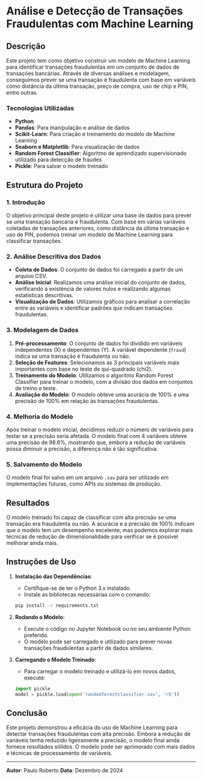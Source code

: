 # Análise e Detecção de Transações Fraudulentas com Machine Learning

## Descrição

Este projeto tem como objetivo construir um modelo de Machine Learning para identificar transações fraudulentas em um conjunto de dados de transações bancárias. Através de diversas análises e modelagem, conseguimos prever se uma transação é fraudulenta com base em variáveis como distância da última transação, preço de compra, uso de chip e PIN, entre outras.

### Tecnologias Utilizadas

- **Python**
- **Pandas**: Para manipulação e análise de dados
- **Scikit-Learn**: Para criação e treinamento do modelo de Machine Learning
- **Seaborn e Matplotlib**: Para visualização de dados
- **Random Forest Classifier**: Algoritmo de aprendizado supervisionado utilizado para detecção de fraudes
- **Pickle**: Para salvar o modelo treinado

## Estrutura do Projeto

### 1. Introdução

O objetivo principal deste projeto é utilizar uma base de dados para prever se uma transação bancária é fraudulenta. Com base em várias variáveis coletadas de transações anteriores, como distância da última transação e uso de PIN, podemos treinar um modelo de Machine Learning para classificar transações.

### 2. Análise Descritiva dos Dados

- **Coleta de Dados**: O conjunto de dados foi carregado a partir de um arquivo CSV.
- **Análise Inicial**: Realizamos uma análise inicial do conjunto de dados, verificando a existência de valores nulos e realizando algumas estatísticas descritivas.
- **Visualização de Dados**: Utilizamos gráficos para analisar a correlação entre as variáveis e identificar padrões que indicam transações fraudulentas.

### 3. Modelagem de Dados

1. **Pré-processamento**: O conjunto de dados foi dividido em variáveis independentes (X) e dependentes (Y). A variável dependente (`fraud`) indica se uma transação é fraudulenta ou não.
2. **Seleção de Features**: Selecionamos as 3 principais variáveis mais importantes com base no teste de qui-quadrado (chi2).
3. **Treinamento do Modelo**: Utilizamos o algoritmo Random Forest Classifier para treinar o modelo, com a divisão dos dados em conjuntos de treino e teste.
4. **Avaliação do Modelo**: O modelo obteve uma acurácia de 100% e uma precisão de 100% em relação às transações fraudulentas.

### 4. Melhoria do Modelo

Após treinar o modelo inicial, decidimos reduzir o número de variáveis para testar se a precisão seria afetada. O modelo final com 4 variáveis obteve uma precisão de 98.6%, mostrando que, embora a redução de variáveis possa diminuir a precisão, a diferença não é tão significativa.

### 5. Salvamento do Modelo

O modelo final foi salvo em um arquivo `.sav` para ser utilizado em implementações futuras, como APIs ou sistemas de produção.

## Resultados

O modelo treinado foi capaz de classificar com alta precisão se uma transação era fraudulenta ou não. A acurácia e a precisão de 100% indicam que o modelo tem um desempenho excelente, mas podemos explorar mais técnicas de redução de dimensionalidade para verificar se é possível melhorar ainda mais.

## Instruções de Uso

1. **Instalação das Dependências**:
    - Certifique-se de ter o Python 3.x instalado.
    - Instale as bibliotecas necessárias com o comando:
    ```bash
    pip install -r requirements.txt
    ```

2. **Rodando o Modelo**:
    - Execute o código no Jupyter Notebook ou no seu ambiente Python preferido.
    - O modelo pode ser carregado e utilizado para prever novas transações fraudulentas a partir de dados similares.

3. **Carregando o Modelo Treinado**:
    - Para carregar o modelo treinado e utilizá-lo em novos dados, execute:
    ```python
    import pickle
    model = pickle.load(open('randomforestclassifier.sav', 'rb'))
    ```

## Conclusão

Este projeto demonstrou a eficácia do uso de Machine Learning para detectar transações fraudulentas com alta precisão. Embora a redução de variáveis tenha reduzido ligeiramente a precisão, o modelo final ainda fornece resultados sólidos. O modelo pode ser aprimorado com mais dados e técnicas de processamento de variáveis.

---

**Autor**: Paulo Roberto
**Data**: Dezembro de 2024  
